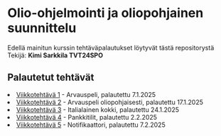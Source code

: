 # Olio-ohjelmointi ja oliopohjainen suunnittelu
Edellä mainitun kurssin tehtäväpalautukset löytyvät tästä repositorystä<br>
Tekijä: <b>Kimi Sarkkila TVT24SPO</b>

## Palautetut tehtävät
<li><a href="https://github.com/basap/olio-ohjelmointi/blob/main/Teht%C3%A4v%C3%A4%201/main.cpp">Viikkotehtävä 1</a> - Arvauspeli, palautettu 7.1.2025</li>
<li><a href="https://github.com/basap/olio-ohjelmointi/blob/main/Teht%C3%A4v%C3%A4%202">Viikkotehtävä 2</a> - Arvauspeli oliopohjaisesti, palautettu 17.1.2025</li>
<li><a href="https://github.com/basap/olio-ohjelmointi/blob/main/Teht%C3%A4v%C3%A4%203">Viikkotehtävä 3</a> - Italialainen kokki, palautettu 24.1.2025</li>
<li><a href="https://github.com/basap/olio-ohjelmointi/blob/main/Teht%C3%A4v%C3%A4%204">Viikkotehtävä 4</a> - Pankkitilit, palautettu 2.2.2025</li>
<li><a href="https://github.com/basap/olio-ohjelmointi/blob/main/Teht%C3%A4v%C3%A4%205">Viikkotehtävä 5</a> - Notifikaattori, palautettu 7.2.2025</li>
